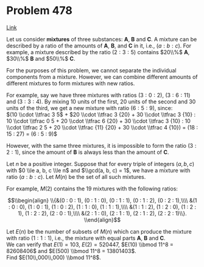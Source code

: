 # Problem 478

[Link](https://projecteuler.net/problem=478)

Let us consider **mixtures** of three substances: **A**, **B** and **C**. A mixture can be described by a ratio of the amounts of **A**, **B**, and **C** in it, i.e., $(a : b : c)$. For example, a mixture described by the ratio $(2 : 3 : 5)$ contains $20\\%$ **A**, $30\\%$ **B** and $50\\%$ **C**.

For the purposes of this problem, we cannot separate the individual components from a mixture. However, we can combine different amounts of different mixtures to form mixtures with new ratios.

For example, say we have three mixtures with ratios $(3 : 0 : 2)$, $(3: 6 : 11)$ and $(3 : 3 : 4)$. By mixing $10$ units of the first, $20$ units of the second and $30$ units of the third, we get a new mixture with ratio $(6 : 5 : 9)$, since:  
$(10 \\cdot \\tfrac 3 5$ + $20 \\cdot \\tfrac 3 {20} + 30 \\cdot \\tfrac 3 {10} : 10 \\cdot \\tfrac 0 5 + 20 \\cdot \\tfrac 6 {20} + 30 \\cdot \\tfrac 3 {10} : 10 \\cdot \\tfrac 2 5 + 20 \\cdot \\tfrac {11} {20} + 30 \\cdot \\tfrac 4 {10}) = (18 : 15 : 27) = (6 : 5 : 9)$ 

However, with the same three mixtures, it is impossible to form the ratio $(3 : 2 : 1)$, since the amount of **B** is always less than the amount of **C**.

Let $n$ be a positive integer. Suppose that for every triple of integers $(a, b, c)$ with $0 \\le a, b, c \\le n$ and $\\gcd(a, b, c) = 1$, we have a mixture with ratio $(a : b : c)$. Let $M(n)$ be the set of all such mixtures.

For example, $M(2)$ contains the $19$ mixtures with the following ratios:

$$\\begin{align} \\{&(0 : 0 : 1), (0 : 1 : 0), (0 : 1 : 1), (0 : 1 : 2), (0 : 2 : 1),\\\\ &(1 : 0 : 0), (1 : 0 : 1), (1 : 0 : 2), (1 : 1 : 0), (1 : 1 : 1),\\\\ &(1 : 1 : 2), (1 : 2 : 0), (1 : 2 : 1), (1 : 2 : 2), (2 : 0 : 1),\\\\ &(2 : 1 : 0), (2 : 1 : 1), (2 : 1 : 2), (2 : 2 : 1)\\}. \\end{align}$$

Let $E(n)$ be the number of subsets of $M(n)$ which can produce the mixture with ratio $(1 : 1 : 1)$, i.e., the mixture with equal parts **A**, **B** and **C**.  
We can verify that $E(1) = 103$, $E(2) = 520447$, $E(10) \\bmod 11^8 = 82608406$ and $E(500) \\bmod 11^8 = 13801403$.  
Find $E(10\\,000\\,000) \\bmod 11^8$.
